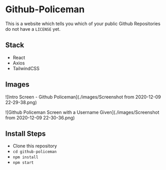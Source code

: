 # Github-Policeman

This is a website which tells you which of your public Github Repositories do not have a `LICENSE` yet.

## Stack
* React
* Axios
* TailwindCSS

## Images

![Intro Screen - Github Policeman](./images/Screenshot from 2020-12-09 22-29-38.png)

![Github Policeman Screen with a Username Given](./images/Screenshot from 2020-12-09 22-30-36.png)

## Install Steps

* Clone this repository
* `cd github-policeman`
* `npm install`
* `npm start`
